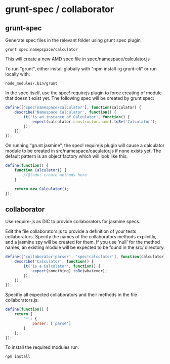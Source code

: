 grunt-spec / collaborator
=========================

grunt-spec
----------

Generate spec files in the relevant folder using grunt spec plugin
```
grunt spec:namepspace/calculator
```
This will create a new AMD spec file in spec/namespace/calculator.js


To run "grunt", either install globally with "npm install -g grunt-cli" or run locally with:
```
node_modules/.bin/grunt
```

In the spec itself, use the spec! requirejs plugin to force creating of module that doesn't exist yet. The following spec will be created by grunt spec:
```javascript
define(['spec!namespace/calculator'], function(calculator) {
    describe('Namespace Calculator', function() {
        it('is an instance of Calculator', function() {
            expect(calculator.constructor.name).toBe('Calculator');
        });
    });
});
```

On running "grunt jasmine", the spec! requirejs plugin will cause a calculator module to be created in src/namespace/caculator.js if none exists yet. The default pattern is an object factory which will look like this:
```javascript
define(function() {
    function Calculator() {
        //@todo: create methods here
    }

    return new Calculator();
});
```

collaborator
------------

Use require-js as  DIC to provide collaborators for jasmine specs.

Edit the file collaborators.js to provide a definition of your tests collaborators.
Specify the names of the collaborators methods explicitly, and a jasmine spy will be created for them.
If you use 'null' for the method names, an existing module will be expected to be found in the src/ directory.

```javascript
define(['collaborator!parser', 'spec!calculator'], function(calculator) {
    describe('Calculator', function() {
        it('is a Calculator', function() {
            expect(something).toBe(whatever);
        });
    });
});
```

Specifiy all expected collaborators and their methods in the file collaborators.js:
```javascript
define(function() {
    return {
        '*': {
            parser: ['parse']
        }
    };
});
```

To install the required modules run:
```
npm install
```


